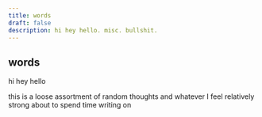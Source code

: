 ```yaml
---
title: words
draft: false
description: hi hey hello. misc. bullshit.
---
```


## words

hi hey hello

this is a loose assortment of random thoughts and whatever I feel relatively strong about to spend time writing on